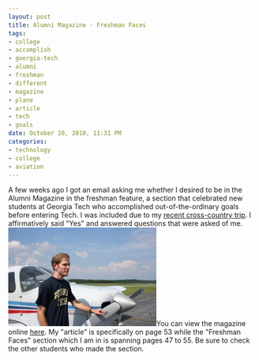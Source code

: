 ```yaml
--- 
layout: post
title: Alumni Magazine - Freshman Faces
tags: 
- college
- accomplish
- goergia-tech
- alumni
- freshman
- different
- magazine
- plane
- article
- tech
- goals
date: October 28, 2010, 11:31 PM
categories: 
- technology
- college
- aviation
---
```

A few weeks ago I got an email asking me whether I desired to be in the Alumni Magazine in the freshman feature, a section that celebrated new students at Georgia Tech who accomplished out-of-the-ordinary goals before entering Tech. I was included due to my [recent cross-country trip](http://airborne.revenir.org/). I affirmatively said "Yes" and answered questions that were asked of me.[![](/files/2010/10/IMG_6702-300x200.jpg "Aviation Shot")](/files/2010/10/IMG_6702.jpg)You can view the magazine online [here](http://issuu.com/gtalumni/docs/nov_dec_alumnimag). My "article" is specifically on page 53 while the "Freshman Faces" section which I am in is spanning pages 47 to 55. Be sure to check the other students who made the section.
